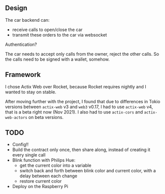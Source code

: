 ## Design

The car backend can:
- receive calls to open/close the car
- transmit these orders to the car via websocket

Authentication?

The car needs to accept only calls from the owner, reject the other calls.
So the calls need to be signed with a wallet, somehow.

## Framework

I chose Actix Web over Rocket, because Rocket requires nightly and I wanted to stay on stable.

After moving further with the project, I found that due to differences
in Tokio versions between `actix-web` v3 and `web3` v0.17, I had to use
`actix-web` v4, that is a beta right now (Nov 2021). I also had to use
`actix-cors` and `actix-web-actors` on beta versions.

## TODO

- Config!!
- Build the contract only once, then share along, instead of creating it every single call
- Blink function with Philips Hue:
  - get the current color into a variable
  - switch back and forth between blink color and current color, with a delay between each change
  - restore current color
- Deploy on the Raspberry Pi
